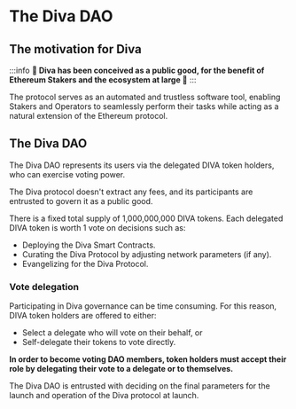 
# The Diva DAO

## The motivation for Diva

:::info
**🌳 Diva has been conceived as a public good, for the benefit of Ethereum Stakers and the ecosystem at large 🌳**
:::

The protocol serves as an automated and trustless software tool, enabling Stakers and Operators to seamlessly perform their tasks while acting as a natural extension of the Ethereum protocol.


## The Diva DAO

The Diva DAO represents its users via the delegated DIVA token holders, who can exercise voting power.

The Diva protocol doesn't extract any fees, and its participants are entrusted to govern it as a public good.

There is a fixed total supply of 1,000,000,000 DIVA tokens. Each delegated DIVA token is worth 1 vote on decisions such as:

- Deploying the Diva Smart Contracts.
- Curating the Diva Protocol by adjusting network parameters (if any).
- Evangelizing for the Diva Protocol.

### Vote delegation

Participating in Diva governance can be time consuming. For this reason, DIVA token holders are offered to either:

- Select a delegate who will vote on their behalf, or
- Self-delegate their tokens to vote directly.

**In order to become voting DAO members, token holders must accept their role by delegating their vote to a delegate or to themselves.**

The Diva DAO is entrusted with deciding on the final parameters for the launch and operation of the Diva protocol at launch.

